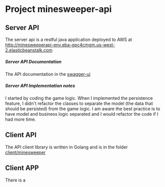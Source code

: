 # Project minesweeper-api

## Server API

The server api is a restful java application deployed to AWS at http://minesweeperapi-env.eba-gpc4cmgm.us-west-2.elasticbeanstalk.com 

##### Server API Documentation

The API documentation in the [swagger-ui](http://minesweeperapi-env.eba-gpc4cmgm.us-west-2.elasticbeanstalk.com/swagger-ui/)

##### Server API Implementation notes

I started by coding the game logic. When I implemented the persistence feature, 
I didn't refactor the classes to separate the model (the data that should be persisted) from the game logic.
I am aware the best practice is to have model and business logic separated and I would refactor the code if 
I had more time. 

## Client API

The API client library is written in Golang and is in the folder [client/minesweeper](client/minesweeper)

## Client APP

There is a